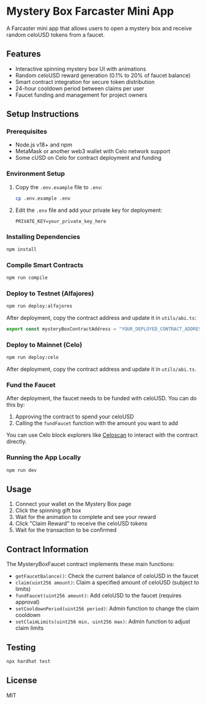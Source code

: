 # Mystery Box Farcaster Mini App

A Farcaster mini app that allows users to open a mystery box and receive random celoUSD tokens from a faucet.

## Features

- Interactive spinning mystery box UI with animations
- Random celoUSD reward generation (0.1% to 20% of faucet balance)
- Smart contract integration for secure token distribution
- 24-hour cooldown period between claims per user
- Faucet funding and management for project owners

## Setup Instructions

### Prerequisites

- Node.js v18+ and npm
- MetaMask or another web3 wallet with Celo network support
- Some cUSD on Celo for contract deployment and funding

### Environment Setup

1. Copy the `.env.example` file to `.env`:
   ```bash
   cp .env.example .env
   ```

2. Edit the `.env` file and add your private key for deployment:
   ```
   PRIVATE_KEY=your_private_key_here
   ```

### Installing Dependencies

```bash
npm install
```

### Compile Smart Contracts

```bash
npm run compile
```

### Deploy to Testnet (Alfajores)

```bash
npm run deploy:alfajores
```

After deployment, copy the contract address and update it in `utils/abi.ts`:

```typescript
export const mysteryBoxContractAddress = "YOUR_DEPLOYED_CONTRACT_ADDRESS";
```

### Deploy to Mainnet (Celo)

```bash
npm run deploy:celo
```

After deployment, copy the contract address and update it in `utils/abi.ts`.

### Fund the Faucet

After deployment, the faucet needs to be funded with celoUSD. You can do this by:

1. Approving the contract to spend your celoUSD
2. Calling the `fundFaucet` function with the amount you want to add

You can use Celo block explorers like [Celoscan](https://celoscan.io/) to interact with the contract directly.

### Running the App Locally

```bash
npm run dev
```

## Usage

1. Connect your wallet on the Mystery Box page
2. Click the spinning gift box
3. Wait for the animation to complete and see your reward
4. Click "Claim Reward" to receive the celoUSD tokens
5. Wait for the transaction to be confirmed

## Contract Information

The MysteryBoxFaucet contract implements these main functions:

- `getFaucetBalance()`: Check the current balance of celoUSD in the faucet
- `claim(uint256 amount)`: Claim a specified amount of celoUSD (subject to limits)
- `fundFaucet(uint256 amount)`: Add celoUSD to the faucet (requires approval)
- `setCooldownPeriod(uint256 period)`: Admin function to change the claim cooldown
- `setClaimLimits(uint256 min, uint256 max)`: Admin function to adjust claim limits

## Testing

```bash
npx hardhat test
```

## License

MIT

 
 
